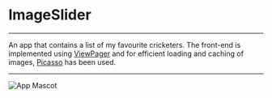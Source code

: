 # ImageSlider
---
An app that contains a list of my favourite cricketers. The front-end is implemented using [ViewPager](https://developer.android.com/training/animation/screen-slide?authuser=1) and for efficient loading and caching of images, [Picasso](https://github.com/square/picasso) has been used.

---

![App Mascot](http://alltutorial.in/wp-content/uploads/2016/12/image-slider.png "App objective")